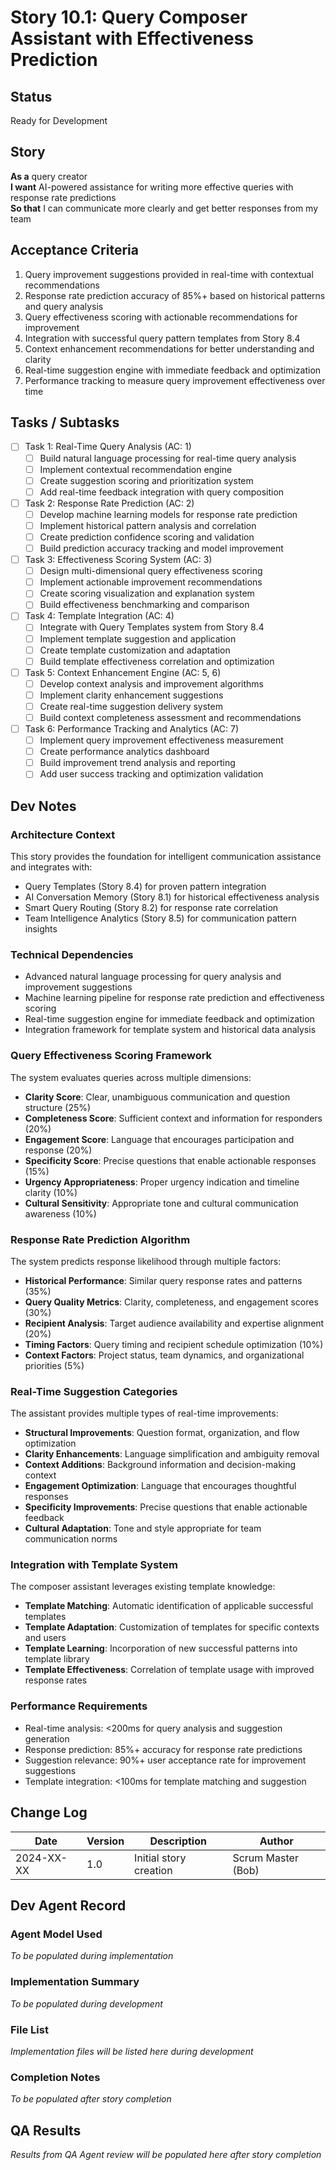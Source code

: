 # Story 10.1: Query Composer Assistant with Effectiveness Prediction

## Status
Ready for Development

## Story
**As a** query creator  
**I want** AI-powered assistance for writing more effective queries with response rate predictions  
**So that** I can communicate more clearly and get better responses from my team

## Acceptance Criteria
1. Query improvement suggestions provided in real-time with contextual recommendations
2. Response rate prediction accuracy of 85%+ based on historical patterns and query analysis
3. Query effectiveness scoring with actionable recommendations for improvement
4. Integration with successful query pattern templates from Story 8.4
5. Context enhancement recommendations for better understanding and clarity
6. Real-time suggestion engine with immediate feedback and optimization
7. Performance tracking to measure query improvement effectiveness over time

## Tasks / Subtasks
- [ ] Task 1: Real-Time Query Analysis (AC: 1)
  - [ ] Build natural language processing for real-time query analysis
  - [ ] Implement contextual recommendation engine
  - [ ] Create suggestion scoring and prioritization system
  - [ ] Add real-time feedback integration with query composition
- [ ] Task 2: Response Rate Prediction (AC: 2)
  - [ ] Develop machine learning models for response rate prediction
  - [ ] Implement historical pattern analysis and correlation
  - [ ] Create prediction confidence scoring and validation
  - [ ] Build prediction accuracy tracking and model improvement
- [ ] Task 3: Effectiveness Scoring System (AC: 3)
  - [ ] Design multi-dimensional query effectiveness scoring
  - [ ] Implement actionable improvement recommendations
  - [ ] Create scoring visualization and explanation system
  - [ ] Build effectiveness benchmarking and comparison
- [ ] Task 4: Template Integration (AC: 4)
  - [ ] Integrate with Query Templates system from Story 8.4
  - [ ] Implement template suggestion and application
  - [ ] Create template customization and adaptation
  - [ ] Build template effectiveness correlation and optimization
- [ ] Task 5: Context Enhancement Engine (AC: 5, 6)
  - [ ] Develop context analysis and improvement algorithms
  - [ ] Implement clarity enhancement suggestions
  - [ ] Create real-time suggestion delivery system
  - [ ] Build context completeness assessment and recommendations
- [ ] Task 6: Performance Tracking and Analytics (AC: 7)
  - [ ] Implement query improvement effectiveness measurement
  - [ ] Create performance analytics dashboard
  - [ ] Build improvement trend analysis and reporting
  - [ ] Add user success tracking and optimization validation

## Dev Notes

### Architecture Context
This story provides the foundation for intelligent communication assistance and integrates with:
- Query Templates (Story 8.4) for proven pattern integration
- AI Conversation Memory (Story 8.1) for historical effectiveness analysis
- Smart Query Routing (Story 8.2) for response rate correlation
- Team Intelligence Analytics (Story 8.5) for communication pattern insights

### Technical Dependencies
- Advanced natural language processing for query analysis and improvement suggestions
- Machine learning pipeline for response rate prediction and effectiveness scoring
- Real-time suggestion engine for immediate feedback and optimization
- Integration framework for template system and historical data analysis

### Query Effectiveness Scoring Framework
The system evaluates queries across multiple dimensions:
- **Clarity Score**: Clear, unambiguous communication and question structure (25%)
- **Completeness Score**: Sufficient context and information for responders (20%)
- **Engagement Score**: Language that encourages participation and response (20%)
- **Specificity Score**: Precise questions that enable actionable responses (15%)
- **Urgency Appropriateness**: Proper urgency indication and timeline clarity (10%)
- **Cultural Sensitivity**: Appropriate tone and cultural communication awareness (10%)

### Response Rate Prediction Algorithm
The system predicts response likelihood through multiple factors:
- **Historical Performance**: Similar query response rates and patterns (35%)
- **Query Quality Metrics**: Clarity, completeness, and engagement scores (30%)
- **Recipient Analysis**: Target audience availability and expertise alignment (20%)
- **Timing Factors**: Query timing and recipient schedule optimization (10%)
- **Context Factors**: Project status, team dynamics, and organizational priorities (5%)

### Real-Time Suggestion Categories
The assistant provides multiple types of real-time improvements:
- **Structural Improvements**: Question format, organization, and flow optimization
- **Clarity Enhancements**: Language simplification and ambiguity removal
- **Context Additions**: Background information and decision-making context
- **Engagement Optimization**: Language that encourages thoughtful responses
- **Specificity Improvements**: Precise questions that enable actionable feedback
- **Cultural Adaptation**: Tone and style appropriate for team communication norms

### Integration with Template System
The composer assistant leverages existing template knowledge:
- **Template Matching**: Automatic identification of applicable successful templates
- **Template Adaptation**: Customization of templates for specific contexts and users
- **Template Learning**: Incorporation of new successful patterns into template library
- **Template Effectiveness**: Correlation of template usage with improved response rates

### Performance Requirements
- Real-time analysis: <200ms for query analysis and suggestion generation
- Response prediction: 85%+ accuracy for response rate predictions
- Suggestion relevance: 90%+ user acceptance rate for improvement suggestions
- Template integration: <100ms for template matching and suggestion

## Change Log
| Date | Version | Description | Author |
|------|---------|-------------|---------|
| 2024-XX-XX | 1.0 | Initial story creation | Scrum Master (Bob) |

## Dev Agent Record

### Agent Model Used
*To be populated during implementation*

### Implementation Summary
*To be populated during development*

### File List
*Implementation files will be listed here during development*

### Completion Notes
*To be populated after story completion*

## QA Results
*Results from QA Agent review will be populated here after story completion*